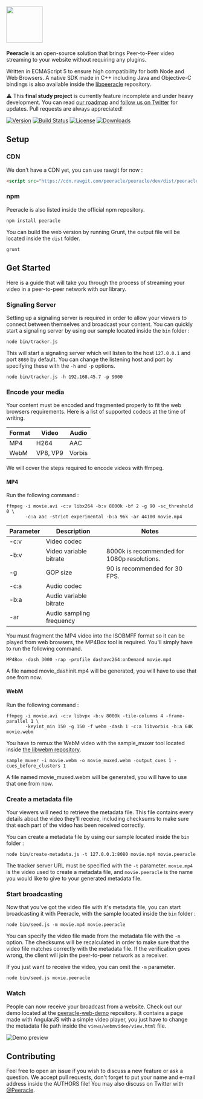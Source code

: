 # <a href="http://peeracle.github.io"><img src="http://peeracle.github.io/img/logo.svg" height="96"></a>

**Peeracle** is an open-source solution that brings Peer-to-Peer video streaming to your website without requiring any plugins.

Written in ECMAScript 5 to ensure high compatibility for both Node and Web Browsers. A native SDK made in C++ including Java and Objective-C bindings is also available inside the [libpeeracle][libpeeracle-url] repository.

:warning: This **final study project** is currently feature incomplete and under heavy development. You can read [our roadmap][roadmap-url] and [follow us on Twitter][twitter-url] for updates. Pull requests are always appreciated!

[![Version][version-svg]][package-url] [![Build Status][travis-svg]][travis-url] [![License][license-image]][license-url] [![Downloads][downloads-image]][downloads-url]

[libpeeracle-url]: https://github.com/peeracle/libpeeracle
[twitter-url]: https://twitter.com/peeracle
[roadmap-url]: https://trello.com/b/zlS2vtAS/peeracle-roadmap
[version-svg]: https://img.shields.io/npm/v/peeracle.svg?style=flat-square
[package-url]: https://npmjs.org/package/peeracle
[travis-svg]: https://img.shields.io/travis/peeracle/peeracle/dev.svg?style=flat-square
[travis-url]: https://travis-ci.org/peeracle/peeracle
[license-image]: http://img.shields.io/badge/license-MIT-green.svg?style=flat-square
[license-url]: LICENSE
[downloads-image]: https://img.shields.io/npm/dm/peeracle.svg?style=flat-square
[downloads-url]: http://npm-stat.com/charts.html?package=peeracle

## Setup

### CDN

We don't have a CDN yet, you can use rawgit for now :

```html
<script src="https://cdn.rawgit.com/peeracle/peeracle/dev/dist/peeracle-dev.js"></script>
```

### npm

Peeracle is also listed inside the official npm repository.

```
npm install peeracle
```

You can build the web version by running Grunt, the output file will be located inside the `dist` folder.

```
grunt
```

## Get Started

Here is a guide that will take you through the process of streaming your video in a peer-to-peer network with our library.

### Signaling Server

Setting up a signaling server is required in order to allow your viewers to connect between themselves and broadcast your content. You can quickly start a signaling server by using our sample located inside the `bin` folder :

```
node bin/tracker.js
```

This will start a signaling server which will listen to the host `127.0.0.1` and port `8080` by default. You can change the listening host and port by specifying these with the `-h` and `-p` options.

```
node bin/tracker.js -h 192.168.45.7 -p 9000
```

### Encode your media

Your content must be encoded and fragmented properly to fit the web browsers requirements. Here is a list of supported codecs at the time of writing.

| Format | Video    | Audio  |
|--------|----------|--------|
| MP4    | H264     | AAC    |
| WebM   | VP8, VP9 | Vorbis |

We will cover the steps required to encode videos with ffmpeg.

#### MP4

Run the following command :

```
ffmpeg -i movie.avi -c:v libx264 -b:v 8000k -bf 2 -g 90 -sc_threshold 0 \
       -c:a aac -strict experimental -b:a 96k -ar 44100 movie.mp4
```

| Parameter | Description              | Notes                                       |
|-----------|--------------------------|---------------------------------------------|
| -c:v      | Video codec              |                                             |
| -b:v      | Video variable bitrate   | 8000k is recommended for 1080p resolutions. |
| -g        | GOP size                 | 90 is recommended for 30 FPS.               |
| -c:a      | Audio codec              |                                             |
| -b:a      | Audio variable bitrate   |                                             |
| -ar       | Audio sampling frequency |                                             |

You must fragment the MP4 video into the ISOBMFF format so it can be played from web browsers, the MP4Box tool is required. You'll simply have to run the following command.

```
MP4Box -dash 3000 -rap -profile dashavc264:onDemand movie.mp4
```

A file named movie_dashinit.mp4 will be generated, you will have to use that one from now.

#### WebM

Run the following command :

```
ffmpeg -i movie.avi -c:v libvpx -b:v 8000k -tile-columns 4 -frame-parallel 1 \
       -keyint_min 150 -g 150 -f webm -dash 1 -c:a libvorbis -b:a 64K movie.webm
```

You have to remux the WebM video with the sample_muxer tool located inside [the libwebm repository][libwebm-url].

```
sample_muxer -i movie.webm -o movie_muxed.webm -output_cues 1 -cues_before_clusters 1
```

A file named movie_muxed.webm will be generated, you will have to use that one from now.

[libwebm-url]: https://github.com/webmproject/libwebm

### Create a metadata file

Your viewers will need to retrieve the metadata file. This file contains every details about the video they'll receive, including checksums to make sure that each part of the video has been received correctly.

You can create a metadata file by using our sample located inside the `bin` folder :

```
node bin/create-metadata.js -t 127.0.0.1:8080 movie.mp4 movie.peeracle
```

The tracker server URL must be specified with the `-t` parameter. `movie.mp4` is the video used to create a metadata file, and `movie.peeracle` is the name you would like to give to your generated metadata file.

### Start broadcasting

Now that you've got the video file with it's metadata file, you can start broadcasting it with Peeracle, with the sample located inside the `bin` folder :

```
node bin/seed.js -m movie.mp4 movie.peeracle
```

You can specify the video file made from the metadata file with the `-m` option. The checksums will be recalculated in order to make sure that the video file matches correctly with the metadata file. If the verification goes wrong, the client will join the peer-to-peer network as a receiver.

If you just want to receive the video, you can omit the `-m` parameter.

```
node bin/seed.js movie.peeracle
```

### Watch

People can now receive your broadcast from a website. Check out our demo located at the [peeracle-web-demo][peeracle-web-demo-url] repository. It contains a page made with AngularJS with a simple video player, you just have to change the metadata file path inside the `views/webmvideo/view.html` file.

![Demo preview][peeracle-web-demo-preview-img-url]

[peeracle-web-demo-url]: https://github.com/peeracle/peeracle-web-demo
[peeracle-web-demo-preview-img-url]: http://peeracle.github.io/img/demo-screenshot.png

## Contributing

Feel free to open an issue if you wish to discuss a new feature or ask a question. We accept pull requests, don't forget to put your name and e-mail address inside the AUTHORS file! You may also discuss on Twitter with [@Peeracle][twitter-url].
